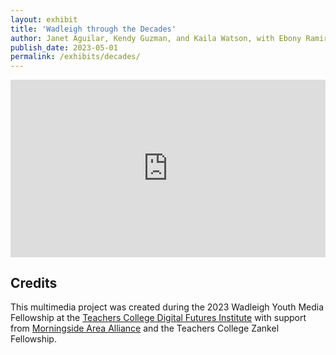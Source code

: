 ```yaml
---
layout: exhibit
title: 'Wadleigh through the Decades'
author: Janet Aguilar, Kendy Guzman, and Kaila Watson, with Ebony Ramirez, Shantal Sosa, and Leneir Taylor
publish_date: 2023-05-01
permalink: /exhibits/decades/
---
```


<!-- The block below controls the embedded video table -->

<div style="padding:56.25% 0 0 0;position:relative;"><iframe src="https://player.vimeo.com/video/913097597?badge=0&amp;autopause=0&amp;player_id=0&amp;app_id=58479" frameborder="0" allow="autoplay; fullscreen; picture-in-picture" style="position:absolute;top:0;left:0;width:100%;height:100%;" title="Wadleigh120_Decades"></iframe></div><script src="https://player.vimeo.com/api/player.js"></script>


## Credits

This multimedia project was created during the 2023 Wadleigh Youth Media Fellowship at the [Teachers College Digital Futures Institute](https://www.tc.columbia.edu/digitalfuturesinstitute/) with support from [Morningside Area Alliance](https://morningside-alliance.org/) and the Teachers College Zankel Fellowship. 

